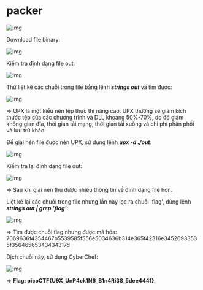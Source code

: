 # packer

![img](34)

Download file binary: 

![img](35)

Kiểm tra định dạng file out: 

![img](36)

Thử liệt kê các chuỗi trong file bằng lệnh ***strings out*** và tìm được: 

![img](37)

=> UPX là một kiểu nén tệp thực thi nâng cao. UPX thường sẽ giảm kích thước tệp của các chương trình và DLL khoảng 50%-70%, do đó giảm không gian đĩa, thời gian tải mạng, thời gian tải xuống và chi phí phân phối và lưu trữ khác.

Để giải nén file được nén UPX, sử dụng lệnh ***upx -d ./out***: 

![img](38)

Kiểm tra lại định dạng file out: 

![img](39)

=> Sau khi giải nén thu được nhiều thông tin về định dạng file hơn. 

Liệt kê lại các chuỗi trong file nhưng lần này lọc ra chuỗi 'flag', dùng lệnh ***strings out | grep 'flag'***: 

![img](40)

=> Tìm được chuỗi flag nhưng được mã hóa: 7069636f4354467b5539585f556e5034636b314e365f42316e34526933535f35646565343434317d

Dịch chuỗi này, sử dụng CyberChef: 

![img](41)

=> **Flag: picoCTF{U9X_UnP4ck1N6_B1n4Ri3S_5dee4441}**. 